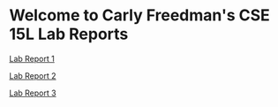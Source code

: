 # Welcome to Carly Freedman's CSE 15L Lab Reports

[Lab Report 1](https://carly-freedman.github.io/CSE15L-Lab-Reports/lab-report-1-week-2)

[Lab Report 2](https://carly-freedman.github.io/CSE15L-Lab-Reports/lab-report-2-week-4)

[Lab Report 3](https://carly-freedman.github.io/CSE15L-Lab-Reports/lab-report-3-week-6)


